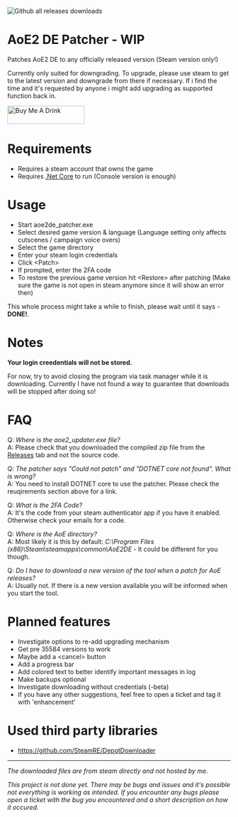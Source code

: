 ![Github all releases downloads](https://img.shields.io/github/downloads/djschaffner/aoe2de_patcher/total)

# AoE2 DE Patcher - WIP

Patches AoE2 DE to any officially released version (Steam version only!)  

Currently only suited for downgrading. To upgrade, please use steam to get to the latest version and downgrade from there if necessary. If i find the time and it's requested by anyone i might add upgrading as supported function back in.

<a href="https://www.buymeacoffee.com/djschaffner" target="_blank"><img src="https://www.buymeacoffee.com/assets/img/custom_images/orange_img.png" alt="Buy Me A Drink" style="height: 41px !important;width: 174px !important;" ></a>

# Requirements

- Requires a steam account that owns the game
- Requires [.Net Core](https://dotnet.microsoft.com/download/dotnet-core/current/runtime) to run (Console version is enough)

# Usage
- Start aoe2de_patcher.exe
- Select desired game version & language (Language setting only affects cutscenes / campaign voice overs)
- Select the game directory
- Enter your steam login credentials
- Click \<Patch>
- If prompted, enter the 2FA code
- To restore the previous game version hit \<Restore> after patching (Make sure the game is not open in steam anymore since it will show an error then)

This whole process might take a while to finish, please wait until it says - **DONE!**.

# Notes
**Your login creedentials will not be stored.** 

For now, try to avoid closing the program via task manager while it is downloading. Currently I have not found a way to guarantee that downloads will be stopped after doing so!

# FAQ

Q: *Where is the aoe2_updater.exe file?*  
A: Please check that you downloaded the compiled zip file from the [Releases](https://github.com/DJSchaffner/aoe2de_patcher/releases) tab and not the source code.

Q: *The patcher says "Could not patch" and "DOTNET core not found". What is wrong?*  
A: You need to install DOTNET core to use the patcher. Please check the reuqirements section above for a link.

Q: *What is the 2FA Code?*  
A: It's the code from your steam authenticator app if you have it enabled. Otherwise check your emails for a code.  

Q: *Where is the AoE directory?*  
A: Most likely it is this by default: *C:\Program Files (x86)\Steam\steamapps\common\AoE2DE* - It could be different for you though. 

Q: *Do I have to download a new version of the tool when a patch for AoE releases?*  
A: Usually not. If there is a new version available you will be informed when you start the tool.

# Planned features
- Investigate options to re-add upgrading mechanism
- Get pre 35584 versions to work
- Maybe add a \<cancel> button
- Add a progress bar
- Add colored text to better identify important messages in log
- Make backups optional
- Investigate downloading without credentials (-beta)
- If you have any other suggestions, feel free to open a ticket and tag it with 'enhancement'

# Used third party libraries
- https://github.com/SteamRE/DepotDownloader

***

*The downloaded files are from steam directly and not hosted by me.*  

*This project is not done yet. There may be bugs and issues and it's possible not everything is working as intended. If you encounter any bugs please open a ticket with the bug you encountered and a short description on how it occured.*  
